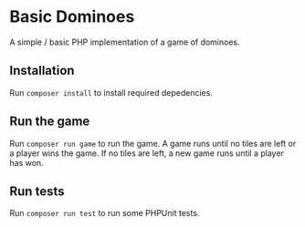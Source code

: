 # Basic Dominoes
A simple / basic PHP implementation of a game of dominoes.

## Installation
Run `composer install` to install required depedencies.

## Run the game
Run `composer run game` to run the game. A game runs until no tiles are left
or a player wins the game. If no tiles are left, a new game runs until a 
player has won.

## Run tests
Run `composer run test` to run some PHPUnit tests.
